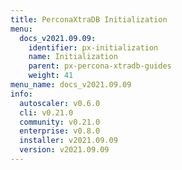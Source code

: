 ```yaml
---
title: PerconaXtraDB Initialization
menu:
  docs_v2021.09.09:
    identifier: px-initialization
    name: Initialization
    parent: px-percona-xtradb-guides
    weight: 41
menu_name: docs_v2021.09.09
info:
  autoscaler: v0.6.0
  cli: v0.21.0
  community: v0.21.0
  enterprise: v0.8.0
  installer: v2021.09.09
  version: v2021.09.09
---
```


